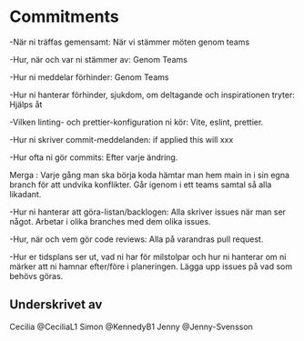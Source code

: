 # Commitments

  -När ni träffas gemensamt:
  När vi stämmer möten genom teams

  -Hur, när och var ni stämmer av:
  Genom Teams

  -Hur ni meddelar förhinder:
  Genom Teams

  -Hur ni hanterar förhinder, sjukdom, om deltagande och inspirationen tryter:
  Hjälps åt

  -Vilken linting- och prettier-konfiguration ni kör:
Vite, eslint, prettier.

  -Hur ni skriver commit-meddelanden:
  if applied this will xxx

  -Hur ofta ni gör commits:
  Efter varje ändring. 
  
  Merga :
  Varje gång man ska börja koda hämtar man hem main in i sin egna branch för att undvika konflikter.
  Går igenom i ett teams samtal så alla likadant. 

  -Hur ni hanterar att göra-listan/backlogen:
  Alla skriver issues när man ser något. Arbetar i olika branches med dem olika issues.

  -Hur, när och vem gör code reviews:
  Alla på varandras pull request.

  -Hur er tidsplans ser ut, vad ni har för milstolpar och hur ni hanterar om ni märker att ni hamnar efter/före i planeringen.
  Lägga upp issues på vad som behövs göras.


## Underskrivet av
 Cecilia @CeciliaL1
 Simon @KennedyB1
 Jenny @Jenny-Svensson
